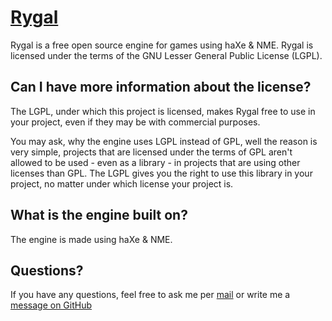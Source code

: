 [Rygal](http://github.com/rynti/Rygal)
======================================

Rygal is a free open source engine for games using haXe & NME.
Rygal is licensed under the terms of the GNU Lesser General
Public License (LGPL).


Can I have more information about the license?
----------------------------------------------

The LGPL, under which this project is licensed, makes Rygal
free to use in your project, even if they may be with commercial
purposes.

You may ask, why the engine uses LGPL instead of GPL, well the
reason is very simple, projects that are licensed under the
terms of GPL aren't allowed to be used - even as a library - in
projects that are using other licenses than GPL. The LGPL gives
you the right to use this library in your project, no matter
under which license your project is.


What is the engine built on?
----------------------------

The engine is made using haXe & NME.


Questions?
----------

If you have any questions, feel free to ask me per [mail](mailto:robert.boehm94@gmail.com)
or write me a [message on GitHub](https://github.com/inbox/new/rynti) 
